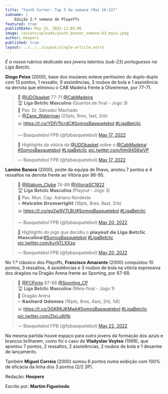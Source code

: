 ```yaml
---
title: "Youth Corner: Top 5 da semana (Mai 16-22)"
subname: |
    Edição 2.ª semana de Playoffs
featured: true
publishDate: May 23, 2022-11:05:96
image: /assets/uploads/youth_banner_semana-03_maio.jpeg
author: Hoopers
published: true
layout: ../../../Layout/single-article.astro
---
```


_É a nossa rubrica dedicada aos jovens talentos (sub-23) portugueses na Liga Betclic._

**Diogo Peixe** (2000), base dos insulares esteve pertíssimo do duplo-duplo com 13 pontos, 1 ressalto, 9 assistências, 3 roubos de bola e 1 assistência na derrota que eliminou o CAB Madeira frente à Oliveirense, por 77-71.

<blockquote class="twitter-tweet"><p lang="pt" dir="ltr">🏀 <a href="https://twitter.com/UDObasket?ref_src=twsrc%5Etfw">@UDObasket</a> 77-71 <a href="https://twitter.com/CabMadeira?ref_src=twsrc%5Etfw">@CabMadeira</a> <br>🏆 𝐋𝐢𝐠𝐚 𝐁𝐞𝐭𝐜𝐥𝐢𝐜 𝐌𝐚𝐬𝐜𝐮𝐥𝐢𝐧𝐚 (Quartos de final - Jogo 3)<br>📍 Pav. Dr. Salvador Machado <br>⭐ <a href="https://twitter.com/Zane_Waterman?ref_src=twsrc%5Etfw">@Zane_Waterman</a> (25pts, 9res, 1ast, 2rb)<br>📊 <a href="https://t.co/YDFrTtcrdC">https://t.co/YDFrTtcrdC</a><a href="https://twitter.com/hashtag/SomosBasquetebol?src=hash&amp;ref_src=twsrc%5Etfw">#SomosBasquetebol</a> <a href="https://twitter.com/hashtag/LigaBetclic?src=hash&amp;ref_src=twsrc%5Etfw">#LigaBetclic</a></p>&mdash; Basquetebol FPB (@fpbasquetebol) <a href="https://twitter.com/fpbasquetebol/status/1526651348632096768?ref_src=twsrc%5Etfw">May 17, 2022</a></blockquote>

<blockquote class="twitter-tweet"><p lang="pt" dir="ltr">🎥 Highlights da vitória da <a href="https://twitter.com/UDObasket?ref_src=twsrc%5Etfw">@UDObasket</a> sobre o <a href="https://twitter.com/CabMadeira?ref_src=twsrc%5Etfw">@CabMadeira</a>! <a href="https://twitter.com/hashtag/SomosBasquetebol?src=hash&amp;ref_src=twsrc%5Etfw">#SomosBasquetebol</a> <a href="https://twitter.com/hashtag/LigaBetclic?src=hash&amp;ref_src=twsrc%5Etfw">#LigaBetclic</a> <a href="https://t.co/hIm94S6wVP">pic.twitter.com/hIm94S6wVP</a></p>&mdash; Basquetebol FPB (@fpbasquetebol) <a href="https://twitter.com/fpbasquetebol/status/1526690190286376962?ref_src=twsrc%5Etfw">May 17, 2022</a></blockquote>

**Lamine Banora** (2000), poste da equipa de Ílhavo, anotou 7 pontos e 4 ressaltos na derrota frente ao Vitória por 86-95.

<blockquote class="twitter-tweet"><p lang="en" dir="ltr">🏀 <a href="https://twitter.com/Illiabum_Clube?ref_src=twsrc%5Etfw">@Illiabum_Clube</a> 74-89 <a href="https://twitter.com/VitoriaSC1922?ref_src=twsrc%5Etfw">@VitoriaSC1922</a> <br>🏆 𝐋𝐢𝐠𝐚 𝐁𝐞𝐭𝐜𝐥𝐢𝐜 𝐌𝐚𝐬𝐜𝐮𝐥𝐢𝐧𝐚 (Playout - Jogo 3)<br>📍 Pav. Mun. Cap. Adriano Nordeste<br>⭐ 𝗠𝗮𝗹𝗰𝗼𝗹𝗺 𝗗𝗿𝘂𝗺𝘄𝗿𝗶𝗴𝗵𝘁 (16pts, 8res, 8ast, 2rb)<br>📊 <a href="https://t.co/gq2w9V7LBU">https://t.co/gq2w9V7LBU</a><a href="https://twitter.com/hashtag/SomosBasquetebol?src=hash&amp;ref_src=twsrc%5Etfw">#SomosBasquetebol</a> <a href="https://twitter.com/hashtag/LigaBetclic?src=hash&amp;ref_src=twsrc%5Etfw">#LigaBetclic</a></p>&mdash; Basquetebol FPB (@fpbasquetebol) <a href="https://twitter.com/fpbasquetebol/status/1527768536554389506?ref_src=twsrc%5Etfw">May 20, 2022</a></blockquote>

<blockquote class="twitter-tweet"><p lang="en" dir="ltr">🎥 Highlights do jogo que decidiu o 𝗽𝗹𝗮𝘆𝗼𝘂𝘁 𝗱𝗮 𝗟𝗶𝗴𝗮 𝗕𝗲𝘁𝗰𝗹𝗶𝗰 𝗠𝗮𝘀𝗰𝘂𝗹𝗶𝗻𝗮!<a href="https://twitter.com/hashtag/SomosBasquetebol?src=hash&amp;ref_src=twsrc%5Etfw">#SomosBasquetebol</a> <a href="https://twitter.com/hashtag/LigaBetclic?src=hash&amp;ref_src=twsrc%5Etfw">#LigaBetclic</a> <a href="https://t.co/kyrhTLXXzp">pic.twitter.com/kyrhTLXXzp</a></p>&mdash; Basquetebol FPB (@fpbasquetebol) <a href="https://twitter.com/fpbasquetebol/status/1527792334632538113?ref_src=twsrc%5Etfw">May 20, 2022</a></blockquote>

No 1.º clássico dos Playoffs, **Francisco Amarante** (2000) conquistou 10 pontos, 3 ressaltos, 4 assistências e 3 roubos de bola na vitória expressiva dos dragões na Dragão Arena frente ao Sporting, por 87-68.

<blockquote class="twitter-tweet"><p lang="pt" dir="ltr">🏀 <a href="https://twitter.com/FCPorto?ref_src=twsrc%5Etfw">@FCPorto</a> 87-68 <a href="https://twitter.com/Sporting_CP?ref_src=twsrc%5Etfw">@Sporting_CP</a> <br>🏆 𝐋𝐢𝐠𝐚 𝐁𝐞𝐭𝐜𝐥𝐢𝐜 𝐌𝐚𝐬𝐜𝐮𝐥𝐢𝐧𝐚 (Meia-final - Jogo 1)<br>📍 Dragão Arena <br>⭐ 𝗥𝗮𝘀𝗵𝗮𝗿𝗱 𝗢𝗱𝗼𝗺𝗲𝘀 (16pts, 8res, 4ast, 2rb, 1dl)<br>📊 <a href="https://t.co/3GKR6JKMwk">https://t.co/3GKR6JKMwk</a><a href="https://twitter.com/hashtag/SomosBasquetebol?src=hash&amp;ref_src=twsrc%5Etfw">#SomosBasquetebol</a> <a href="https://twitter.com/hashtag/LigaBetclic?src=hash&amp;ref_src=twsrc%5Etfw">#LigaBetclic</a> <a href="https://t.co/ZIxLu6jfib">pic.twitter.com/ZIxLu6jfib</a></p>&mdash; Basquetebol FPB (@fpbasquetebol) <a href="https://twitter.com/fpbasquetebol/status/1528405849034612737?ref_src=twsrc%5Etfw">May 22, 2022</a></blockquote>

Na mesma partida houve espaço para outro jovens da formação dos azuis e brancos brilharem, como foi o caso de **Vladyslav Voytso** (1999), que apontou 7 pontos, 2 ressaltos, 2 assistências, 2 roubos de bola e 1 desarme de lançamento.

Também **Miguel Correia** (2000) somou 6 pontos numa exibição com 100% de eficácia da linha dos 3 pontos (2/2 3P).

Redação: **Hoopers**

Escrito por: **Martim Figueiredo**

<script async src="https://platform.twitter.com/widgets.js" charset="utf-8"></script>
